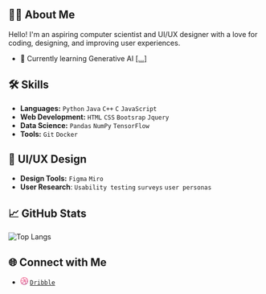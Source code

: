 ## 👋🏽 About Me
Hello! I'm an aspiring computer scientist and UI/UX designer with a love for coding, designing, and improving user experiences. 
- 🌱 Currently learning Generative AI [[...]](https://github.com/microsoft/generative-ai-for-beginners) 
  
## 🛠️ Skills
- **Languages:** `Python` `Java` `C++` `C` `JavaScript`
- **Web Development:** `HTML` `CSS` `Bootsrap` `Jquery`
- **Data Science:** `Pandas` `NumPy` `TensorFlow`
- **Tools:** `Git` `Docker`

## 🎨 UI/UX Design 

- **Design Tools:** `Figma` `Miro`
- **User Research**: `Usability testing` `surveys` `user personas`


## 📈 GitHub Stats
![Top Langs](https://github-readme-stats.vercel.app/api/top-langs/?username=h-mbl&layout=compact&langs_count=8)

## 🌐 Connect with Me
- <img src="https://github.com/h-mbl/h-mbl/blob/main/dribbble-svgrepo-com.svg" alt="Dribble" width="15" height="15"> [`Dribble`](https://dribbble.com/hxlm/shots)



